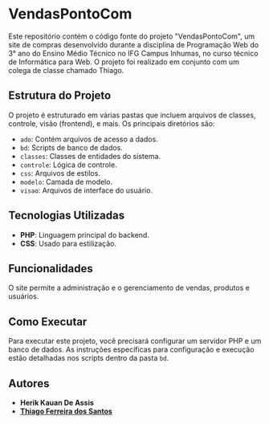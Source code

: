 # VendasPontoCom

Este repositório contém o código fonte do projeto "VendasPontoCom", um site de compras desenvolvido durante a disciplina de Programação Web do 3° ano do Ensino Médio Técnico no IFG Campus Inhumas, no curso técnico de Informática para Web. O projeto foi realizado em conjunto com um colega de classe chamado Thiago.

## Estrutura do Projeto

O projeto é estruturado em várias pastas que incluem arquivos de classes, controle, visão (frontend), e mais. Os principais diretórios são:
- `ado`: Contém arquivos de acesso a dados.
- `bd`: Scripts de banco de dados.
- `classes`: Classes de entidades do sistema.
- `controle`: Lógica de controle.
- `css`: Arquivos de estilos.
- `modelo`: Camada de modelo.
- `visao`: Arquivos de interface do usuário.

## Tecnologias Utilizadas

- **PHP**: Linguagem principal do backend.
- **CSS**: Usado para estilização.

## Funcionalidades

O site permite a administração e o gerenciamento de vendas, produtos e usuários.

## Como Executar

Para executar este projeto, você precisará configurar um servidor PHP e um banco de dados. As instruções específicas para configuração e execução estão detalhadas nos scripts dentro da pasta `bd`.

## Autores

- **Herik Kauan De Assis**
- [**Thiago Ferreira dos Santos**](https://github.com/haterkkj?tab=repositories)

